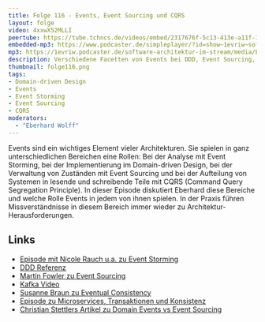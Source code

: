 ```yaml
---
title: Folge 116 - Events, Event Sourcing und CQRS
layout: folge
video: 4xxwX52MLLI
peertube: https://tube.tchncs.de/videos/embed/2317676f-5c13-413e-a11f-1ede886f4716
embedded-mp3: https://www.podcaster.de/simpleplayer/?id=show~1evriw~software-architektur-im-stream~pod-4136a50a0ad32caa5a13a8930d&v=1650732204
mp3: https://1evriw.podcaster.de/software-architektur-im-stream/media/Events-_Event_Sourcing_und_CQRS.mp3
description: Verschiedene Facetten von Events bei DDD, Event Sourcing, Event Storming und CQRS 
thumbnail: folge116.png
tags:
- Domain-driven Design
- Events
- Event Storming
- Event Sourcing
- CQRS
moderators:
  - "Eberhard Wolff"
---
```


Events sind ein wichtiges Element vieler Architekturen. Sie spielen in
ganz unterschiedlichen Bereichen eine Rollen: Bei der Analyse mit
Event Storming, bei der Implementierung im Domain-driven Design, bei
der Verwaltung von Zuständen mit Event Sourcing und bei der Aufteilung
von Systemen in lesende und schreibende Teile mit CQRS (Command Query
Segregation Principle). In dieser Episode diskutiert Eberhard diese
Bereiche und welche Rolle Events in jedem von ihnen spielen. In der
Praxis führen Missverständnisse in diesem Bereich immer wieder zu
Architektur-Herausforderungen.


## Links

* [Episode mit Nicole Rauch u.a. zu Event Storming](https://software-architektur.tv/2020/09/10/folge017.html)
* [DDD Referenz](https://ddd-referenz.de/)
* [Martin Fowler zu Event Sourcing](https://martinfowler.com/eaaDev/EventSourcing.html)
* [Kafka Video](https://www.youtube.com/watch?v=RCHZ6oCNZvU)
* [Susanne Braun zu Eventual Consistency](https://software-architektur.tv/2021/02/09/folge40.html)
* [Episode zu Microservices, Transaktionen und Konsistenz](https://software-architektur.tv/2020/11/13/folge025.html)
* [Christian Stettlers Artikel zu Domain Events vs Event Sourcing](https://www.innoq.com/en/blog/domain-events-versus-event-sourcing/)
